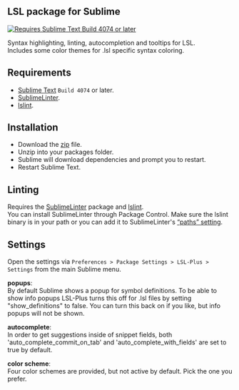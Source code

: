 ## LSL package for Sublime
[![Requires Sublime Text Build 4074 or later](https://img.shields.io/badge/Sublime%20Text-%3E%3D4074-orange.svg?style=flat-square)](https://www.sublimetext.com)

Syntax highlighting, linting, autocompletion and tooltips for LSL.\
Includes some color themes for .lsl specific syntax coloring.

## Requirements  
* [Sublime Text](https://www.sublimetext.com) `Build 4074` or later.
* [SublimeLinter](https://github.com/sublimelinter/sublimelinter).
* [lslint](https://github.com/Makopo/lslint).  

## Installation  
- Download the [zip](https://github.com/TedHankey/LSL-Plus/archive/refs/heads/main.zip) file.
- Unzip into your packages folder.
- Sublime will download dependencies and prompt you to restart.
- Restart Sublime Text.

## Linting  
Requires the [SublimeLinter](https://github.com/SublimeLinter/SublimeLinter) package and [lslint](https://github.com/Makopo/lslint/releases).\
You can install SublimeLinter through Package Control.
Make sure the lslint binary is in your path or you can add it to SublimeLinter's  [“paths” setting](http://www.sublimelinter.com/en/stable/troubleshooting.html#adding-to-the-paths-setting).

## Settings  
Open the settings via `Preferences > Package Settings > LSL-Plus > Settings` from the main Sublime menu.

**popups**:  
By default Sublime shows a popup for symbol definitions. To be able to show info popups LSL-Plus turns this off for .lsl files by setting "show_definitions" to false.  You can turn this back on if you like, but info popups will not be shown.

**autocomplete**:  
In order to get suggestions inside of snippet fields, both 'auto_complete_commit_on_tab' and 'auto_complete_with_fields' are set to true by default.

**color scheme**:  
Four color schemes are provided, but not active by default. Pick the one you prefer.
